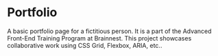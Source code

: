 # Portfolio
A basic portfolio page for a fictitious person. It is a part of the Advanced Front-End Training Program at Brainnest. This project showcases collaborative work using CSS Grid, Flexbox, ARIA, etc..
